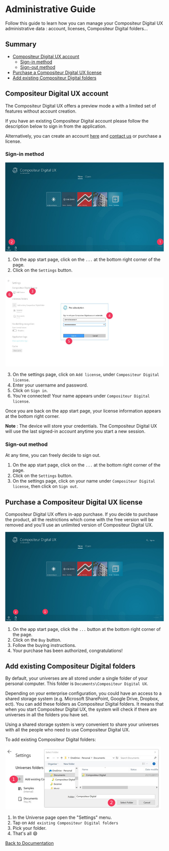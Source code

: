 # Administrative Guide

Follow this guide to learn how you can manage your Compositeur Digital UX administrative data : account, licenses, Compositeur Digital folders...

## Summary

* [Compositeur Digital UX account](#compositeur-digital-ux-account)
  * [Sign-in method](#sign-in-method)
  * [Sign-out method](#sign-out-method)
* [Purchase a Compositeur Digital UX license](#purchase-a-compositeur-digital-ux-license)
* [Add existing Compositeur Digital folders](#add-existing-compositeur-digital-folders)

## Compositeur Digital UX account

The Compositeur Digital UX offers a preview mode a with a limited set of features without account creation. 

If you have an existing Compositeur Digital account please follow the description below to sign in from the application. 

Alternatively, you can create an account [here](http://www.compositeurdigital.com/Account/Register) and [contact us](mailto:contact@excense.fr) or purchase a license.


### Sign-in method

![1. Sign in part 1](../img/administrative_signin1.JPG)

1. On the app start page, click on the `...` at the bottom right corner of the page.
2. Click on the `Settings` button.

![1. Sign in part 2](../img/administrative_signin2.JPG)

3. On the settings page, click on `Add license`, under `Compositeur Digital license`.
4. Enter your username and password.
5. Click on `Sign in`.
6. You're connected! Your name appears under `Compositeur Digital license`. 

Once you are back on the app start page, your license information appears at the bottom right corner. 

**Note** : The device will store your credentials. The Compositeur Digital UX will use the last signed-in account anytime you start a new session. 

### Sign-out method

At any time, you can freely decide to sign out.

1. On the app start page, click on the `...` at the bottom right corner of the page.
1. Click on the `Settings` button.
1. On the settings page, click on your name under `Compositeur Digital license`, then click on `Sign out`.

## Purchase a Compositeur Digital UX license

Compositeur Digital UX offers in-app purchase. If you decide to purchase the product, all the restrictions which come with the free version will be removed and you'll use an unlimited version of Compositeur Digital UX. 

![1. Buy license](../img/administrative_buy.JPG)

1. On the app start page, click the `...` button at the bottom right corner of the page.
1. Click on the `Buy` button.
1. Follow the buying instructions.
1. Your purchase has been authorized, congratulations!

## Add existing Compositeur Digital folders

By default, your universes are all stored under a single folder of your personal computer. This folder is `Documents\Compositeur Digital UX`.

Depending on your enterprise configuration, you could have an access to a shared storage system (e.g. Microsoft SharePoint, Google Drive, Dropbox, ect). You can add these folders as Compositeur Digital folders. It means that when you start Compositeur Digital UX, the system will check if there are universes in all the folders you have set.

Using a shared storage system is very convenient to share your universes with all the people who need to use Compositeur Digital UX.

To add existing Compositeur Digital folders:

![Add existing Compositeur Digital folders](../img/administrative_add_cd_folders.JPG)

1. In the Universe page open the "Settings" menu.
1. Tap on `Add existing Compositeur Digital folders`
1. Pick your folder.
1. That's all &#x1F604;

[Back to Documentation](../index.md)
